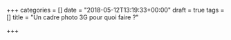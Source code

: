 +++
categories = []
date = "2018-05-12T13:19:33+00:00"
draft = true
tags = []
title = "Un cadre photo 3G pour quoi faire ?"

+++
